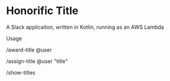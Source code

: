 # Honorific Title

A Slack applicaiton, written in Kotlin, running as an AWS Lambda

Usage

/award-title @user

/assign-title @user "title"

/show-titles

